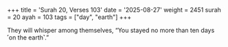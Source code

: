 +++
title = 'Surah 20, Verses 103'
date = '2025-08-27'
weight = 2451
surah = 20
ayah = 103
tags = ["day", "earth"]
+++

They will whisper among themselves, “You stayed no more than ten days ˹on the earth˺.”
